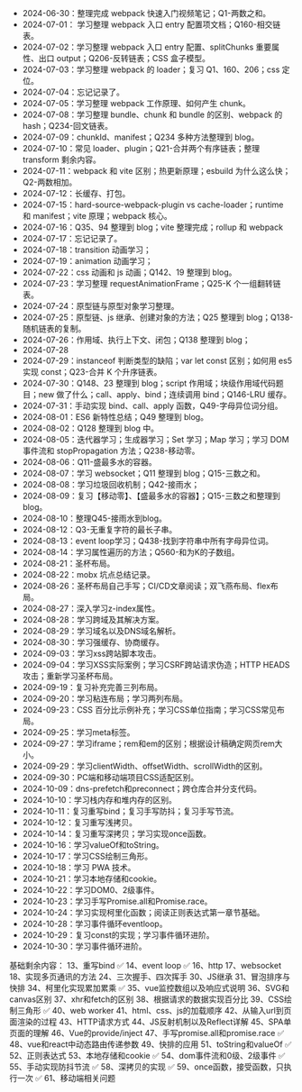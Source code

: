 - 2024-06-30：整理完成 webpack 快速入门视频笔记；Q1-两数之和。
- 2024-07-01： 学习整理 webpack 入口 entry 配置项文档；Q160-相交链表。
- 2024-07-02：学习整理 webpack 入口 entry 配置、splitChunks 重要属性、出口 output；Q206-反转链表；CSS 盒子模型。
- 2024-07-03：学习整理 webpack 的 loader；复习 Q1、160、206；css 定位。
- 2024-07-04：忘记记录了。
- 2024-07-05：学习整理 webpack 工作原理、如何产生 chunk。
- 2024-07-08：学习整理 bundle、chunk 和 bundle 的区别、webpack 的 hash；Q234-回文链表。
- 2024-07-09：chunkId、manifest；Q234 多种方法整理到 blog。
- 2024-07-10：常见 loader、plugin；Q21-合并两个有序链表；整理 transform 剩余内容。
- 2024-07-11：webpack 和 vite 区别；热更新原理；esbuild 为什么这么快；Q2-两数相加。
- 2024-07-12：长缓存、打包。
- 2024-07-15：hard-source-webpack-plugin vs cache-loader；runtime 和 manifest；vite 原理；webpack 核心。
- 2024-07-16：Q35、94 整理到 blog；vite 整理完成；rollup 和 webpack
- 2024-07-17：忘记记录了。
- 2024-07-18：transition 动画学习；
- 2024-07-19：animation 动画学习；
- 2024-07-22：css 动画和 js 动画；Q142、19 整理到 blog。
- 2024-07-23：学习整理 requestAnimationFrame；Q25-K 个一组翻转链表。
- 2024-07-24：原型链与原型对象学习整理。
- 2024-07-25：原型链、js 继承、创建对象的方法；Q25 整理到 blog；Q138-随机链表的复制。
- 2024-07-26：作用域、执行上下文、闭包；Q138 整理到 blog；
- 2024-07-28
- 2024-07-29：instanceof 判断类型的缺陷；var let const 区别；如何用 es5 实现 const；Q23-合并 K 个升序链表。
- 2024-07-30：Q148、23 整理到 blog；script 作用域；块级作用域代码题目；new 做了什么；call、apply、bind；连续调用 bind；Q146-LRU 缓存。
- 2024-07-31：手动实现 bind、call、apply 函数，Q49-字母异位词分组。
- 2024-08-01：ES6 新特性总结；Q49 整理到 blog。
- 2024-08-02：Q128 整理到 blog 中。
- 2024-08-05：迭代器学习；生成器学习；Set 学习；Map 学习；学习 DOM 事件流和 stopPropagation 方法；Q238-移动零。
- 2024-08-06：Q11-盛最多水的容器。
- 2024-08-07：学习 websocket；Q11 整理到 blog；Q15-三数之和。
- 2024-08-08：学习垃圾回收机制；Q42-接雨水；
- 2024-08-09：复习【移动零】、【盛最多水的容器】；Q15-三数之和整理到blog。
- 2024-08-10：整理Q45-接雨水到blog。
- 2024-08-12：Q3-无重复字符的最长子串。
- 2024-08-13：event loop学习；Q438-找到字符串中所有字母异位词。
- 2024-08-14：学习属性遍历的方法；Q560-和为K的子数组。
- 2024-08-21：圣杯布局。
- 2024-08-22：mobx 坑点总结记录。
- 2024-08-26：圣杯布局自己手写；CI/CD文章阅读；双飞燕布局、flex布局。
- 2024-08-27：深入学习z-index属性。
- 2024-08-28：学习跨域及其解决方案。
- 2024-08-29：学习域名以及DNS域名解析。
- 2024-08-30：学习强缓存、协商缓存。
- 2024-09-03：学习xss跨站脚本攻击。
- 2024-09-04：学习XSS实际案例；学习CSRF跨站请求伪造；HTTP HEADS攻击；重新学习圣杯布局。
- 2024-09-19：复习补充完善三列布局。
- 2024-09-20：学习粘连布局；学习两列布局。
- 2024-09-23：CSS 百分比示例补充；学习CSS单位指南；学习CSS常见布局。
- 2024-09-25：学习meta标签。
- 2024-09-27：学习iframe；rem和em的区别；根据设计稿确定网页rem大小。
- 2024-09-29：学习clientWidth、offsetWidth、scrollWidth的区别。
- 2024-09-30：PC端和移动端项目CSS适配区别。
- 2024-10-09：dns-prefetch和preconnect；跨仓库合并分支代码。
- 2024-10-10：学习栈内存和堆内存的区别。
- 2024-10-11：复习重写bind；复习手写防抖；复习手写节流。
- 2024-10-12：复习重写浅拷贝。
- 2024-10-14：复习重写深拷贝；学习实现once函数。
- 2024-10-16：学习valueOf和toString。
- 2024-10-17：学习CSS绘制三角形。
- 2024-10-18：学习 PWA 技术。
- 2024-10-21：学习本地存储和cookie。
- 2024-10-22：学习DOM0、2级事件。
- 2024-10-23：学习手写Promise.all和Promise.race。
- 2024-10-24：学习实现柯里化函数；阅读正则表达式第一章节基础。
- 2024-10-28：学习事件循环eventloop。
- 2024-10-29：复习const的实现；学习事件循环进阶。
- 2024-10-30：学习事件循环进阶。

基础剩余内容：
13、重写bind ✅
14、event loop ✅
16、http
17、websocket
18、实现多页通讯的方法
24、三次握手、四次挥手
30、JS继承
31、冒泡排序与快排
34、柯里化实现累加累乘 ✅
35、vue监控数组以及响应式说明
36、SVG和canvas区别
37、xhr和fetch的区别
38、根据请求的数据实现百分比
39、CSS绘制三角形 ✅
40、web worker
41、html、css、js的加载顺序
42、从输入url到页面渲染的过程
43、HTTP请求方式
44、JS反射机制以及Reflect详解
45、SPA单页面的理解
46、Vue的provide/inject
47、手写promise.all和promise.race ✅
48、vue和react中动态路由传递参数
49、快排的应用
51、toString和valueOf ✅
52、正则表达式
53、本地存储和cookie ✅
54、dom事件流和0级、2级事件 ✅
55、手动实现防抖节流 ✅
58、深拷贝的实现 ✅
59、once函数，接受函数，只执行一次 ✅
61、移动端相关问题